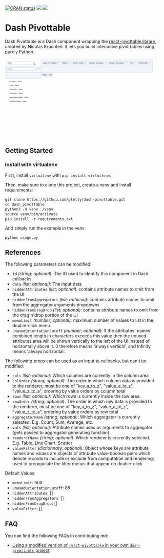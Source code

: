 [![CRAN status](https://www.r-pkg.org/badges/version-ago/dashPivottable)](https://cran.r-project.org/web/packages/dashPivottable/index.html)
[![](http://cranlogs.r-pkg.org/badges/grand-total/dashPivottable)](https://cran.r-project.org/package=dashPivottable)
[![](https://cranlogs.r-pkg.org/badges/dashPivottable)](https://cran.r-project.org/package=dashPivottable)

# Dash Pivottable

Dash Pivottable is a Dash component wrapping the [react-pivottable library](https://github.com/plotly/react-pivottable/), created by Nicolas Kruchten. It lets you build interactive pivot tables using purely Python.

![pivot table demo](images/pivottable-demo.gif)

## Getting Started

### Install with virtualenv
First, install `virtualenv` with `pip install virtualenv`.

Then, make sure to clone this project, create a venv and install requirements:
```commandline
git clone https://github.com/plotly/dash-pivottable.git
cd dash_pivottable
python3 -m venv ./venv
source venv/bin/activate
pip install -r requirements.txt
```

And simply run the example in the venv:
```commandline
python usage.py
```

## References

The following parameters can be modified:
- `id` *(string; optional)*: The ID used to identify this component in Dash callbacks
- `data` *(list; optional)*: The input data
- `hiddenAttributes` *(list; optional)*: contains attribute names to omit from the UI
- `hiddenFromAggregators` *(list; optional)*: contains attribute names to omit from the aggregator arguments dropdowns
- `hiddenFromDragDrop` *(list; optional)*: contains attribute names to omit from the drag'n'drop portion of the UI
- `menuLimit` *(number; optional)*: maximum number of values to list in the double-click menu
- `unusedOrientationCutoff` *(number; optional)*: If the attributes' names' combined length in characters exceeds this
value then the unused attributes area will be shown vertically to the
left of the UI instead of horizontally above it. 0 therefore means
'always vertical', and Infinity means 'always horizontal'.

The following props can be used as an input to callbacks, but can't be modified:
- `cols` *(list; optional)*: Which columns are currently in the column area
- `colOrder` *(string; optional)*: The order in which column data is provided to the renderer, must be one
of "key_a_to_z", "value_a_to_z", "value_z_to_a", ordering by value
orders by column total
- `rows` *(list; optional)*: Which rows is currently inside the row area.
- `rowOrder` *(string; optional)*: The order in which row data is provided to the renderer, must be one
of "key_a_to_z", "value_a_to_z", "value_z_to_a", ordering by value
orders by row total
- `aggregatorName` *(string; optional)*: Which aggregator is currently selected. E.g. Count, Sum, Average, etc.
- `vals` *(list; optional)*: Attribute names used as arguments to aggregator (gets passed to aggregator generating function)
- `rendererName` *(string; optional)*: Which renderer is currently selected. E.g. Table, Line Chart, Scatter
- `valueFilter` *(dictionnary; optional)*: Object whose keys are attribute names and values are objects of attribute value-boolean pairs which denote records to include or exclude from computation and rendering; used to prepopulate the filter menus that appear on double-click

Default Values:
* `menuLimit`: 500
* `unusedOrientationCutoff`: 85
* `hiddenAttributes`: []
* `hiddenFromAggregators`: []
* `hiddenFromDragDrop`: []
* `valueFilter`: []


## FAQ

You can find the following FAQs in contributing.md:
- [Using a modified version of `react-pivottable` in your own `dash-pivottable` project](https://github.com/plotly/dash-pivottable/blob/master/CONTRIBUTING.md#contributing-faq)
